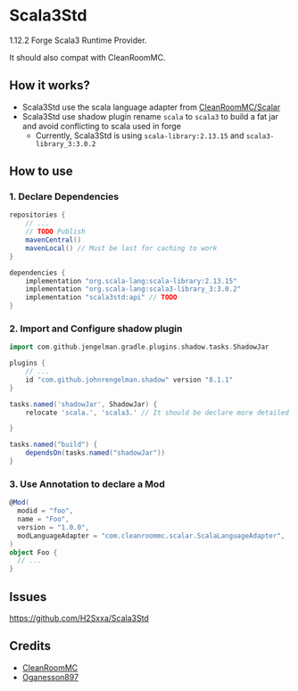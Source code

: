 # Scala3Std

1.12.2 Forge Scala3 Runtime Provider.

It should also compat with CleanRoomMC.

## How it works?

- Scala3Std use the scala language adapter from [CleanRoomMC/Scalar](https://github.com/CleanroomMC/Scalar)
- Scala3Std use shadow plugin rename `scala` to `scala3` to build a fat jar and avoid conflicting to scala used in forge
    - Currently, Scala3Std is using `scala-library:2.13.15` and `scala3-library_3:3.0.2`

## How to use

### 1. Declare Dependencies

```groovy
repositories {
    // ...
    // TODO Publish
    mavenCentral()
    mavenLocal() // Must be last for caching to work
}

dependencies {
    implementation "org.scala-lang:scala-library:2.13.15"
    implementation "org.scala-lang:scala3-library_3:3.0.2"
    implementation "scala3std:api" // TODO
}
```

### 2. Import and Configure shadow plugin

```groovy
import com.github.jengelman.gradle.plugins.shadow.tasks.ShadowJar

plugins {
    // ...
    id "com.github.johnrengelman.shadow" version "8.1.1"
}

tasks.named('shadowJar', ShadowJar) {
    relocate 'scala.', 'scala3.' // It should be declare more detailed for compat

}

tasks.named("build") {
    dependsOn(tasks.named("shadowJar"))
}
```

### 3. Use Annotation to declare a Mod

```scala 3
@Mod(
  modid = "foo",
  name = "Foo",
  version = "1.0.0",
  modLanguageAdapter = "com.cleanroommc.scalar.ScalaLanguageAdapter",
)
object Foo {
  // ...
}
```

## Issues

https://github.com/H2Sxxa/Scala3Std

## Credits

- [CleanRoomMC](https://github.com/CleanroomMC)
- [Oganesson897](https://github.com/Oganesson897)